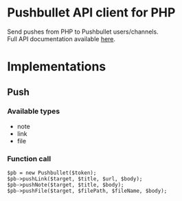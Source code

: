 # Pushbullet API client for PHP
Send pushes from PHP to Pushbullet users/channels.  
Full API documentation available [here](https://docs.pushbullet.com).

# Implementations
## Push
### Available types
* note
* link
* file

### Function call
```
$pb = new Pushbullet($token);
$pb->pushLink($target, $title, $url, $body);
$pb->pushNote($target, $title, $body);
$pb->pushFile($target, $filePath, $fileName, $body);
```

